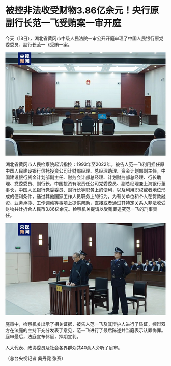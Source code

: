 # 被控非法收受财物3.86亿余元！央行原副行长范一飞受贿案一审开庭

今天（18日），湖北省黄冈市中级人民法院一审公开开庭审理了中国人民银行原党委委员、副行长范一飞受贿一案。

![b9eeca988bd711cf078d647832bb34a6.jpg](https://raw.githubusercontent.com/qqhsx/qqnews_image/main/2024/04/18/被控非法收受财物3.86亿余元！央行原副行长范一飞受贿案一审开庭/b9eeca988bd711cf078d647832bb34a6.jpg)

湖北省黄冈市人民检察院起诉指控：1993年至2022年，被告人范一飞利用担任原中国人民建设银行信托投资公司计财部经理、总经理助理、资金计划部副主任，中国建设银行资金计划部副主任、财务会计部总经理、计划财务部总经理、行长助理、党委委员、副行长，中国投资有限责任公司党委委员、副总经理兼上海银行董事长，中国人民银行党委委员、副行长等职务上的便利，以及利用职权或者地位形成的便利条件，通过其他国家工作人员职务上的行为，为有关单位和个人在贷款融资、业务承揽、工作调动等事项上提供帮助，直接或者通过其特定关系人非法收受财物共计折合人民币3.86亿余元。检察机关提请以受贿罪追究范一飞的刑事责任。

![d8f58ef156041209df2d56cc226ce9ca.jpg](https://raw.githubusercontent.com/qqhsx/qqnews_image/main/2024/04/18/被控非法收受财物3.86亿余元！央行原副行长范一飞受贿案一审开庭/d8f58ef156041209df2d56cc226ce9ca.jpg)

庭审中，检察机关出示了相关证据，被告人范一飞及其辩护人进行了质证，控辩双方在法庭的主持下充分发表了意见，范一飞进行了最后陈述并当庭表示认罪悔罪。庭审最后，法庭宣布休庭，择期宣判。

人大代表、政协委员及社会各界群众共40余人旁听了庭审。

（总台央视记者 奚丹霓 张赛）

